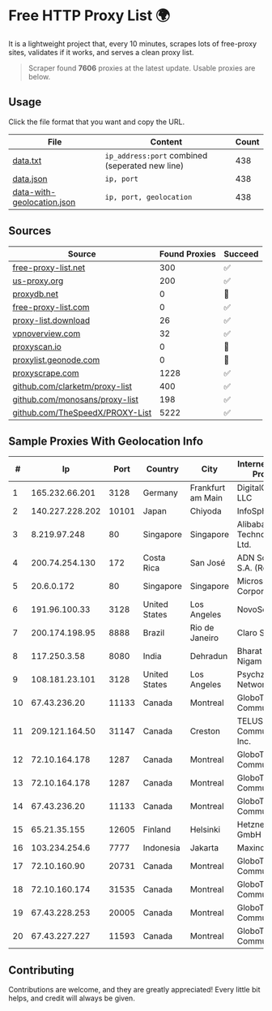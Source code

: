 
# Free HTTP Proxy List 🌍

It is a lightweight project that, every 10 minutes, scrapes lots of free-proxy sites, validates if it works, and serves a clean proxy list.


> Scraper found **7606** proxies at the latest update. Usable proxies are below.

## Usage

Click the file format that you want and copy the URL.


|File|Content|Count|
|----|-------|-----|
|[data.txt](https://raw.githubusercontent.com/themiralay/Proxy-List-World/master/data.txt)|`ip_address:port` combined (seperated new line)|438|
|[data.json](https://raw.githubusercontent.com/themiralay/Proxy-List-World/master/data.json)|`ip, port`|438|
|[data-with-geolocation.json](https://raw.githubusercontent.com/themiralay/Proxy-List-World/master/data-with-geolocation.json)|`ip, port, geolocation`|438|

## Sources

|Source|Found Proxies|Succeed|
|------|-------------|-------|
|[free-proxy-list.net](https://free-proxy-list.net)|300|✅|
|[us-proxy.org](https://www.us-proxy.org)|200|✅|
|[proxydb.net](http://proxydb.net)|0|🚫|
|[free-proxy-list.com](https://free-proxy-list.com/?page=&port=&type%5B%5D=http&type%5B%5D=https&up_time=0&search=Search)|0|✅|
|[proxy-list.download](https://www.proxy-list.download/HTTP)|26|✅|
|[vpnoverview.com](https://vpnoverview.com/privacy/anonymous-browsing/free-proxy-servers)|32|✅|
|[proxyscan.io](https://www.proxyscan.io)|0|🚫|
|[proxylist.geonode.com](https://proxylist.geonode.com/api/proxy-list?limit=300&page=1&sort_by=lastChecked&sort_type=desc&protocols=http,https)|0|🚫|
|[proxyscrape.com](https://api.proxyscrape.com/v2/?request=displayproxies&protocol=http&timeout=10000&country=all&ssl=all&anonymity=all)|1228|✅|
|[github.com/clarketm/proxy-list](https://raw.githubusercontent.com/clarketm/proxy-list/master/proxy-list-raw.txt)|400|✅|
|[github.com/monosans/proxy-list](https://raw.githubusercontent.com/monosans/proxy-list/main/proxies/http.txt)|198|✅|
|[github.com/TheSpeedX/PROXY-List](https://raw.githubusercontent.com/TheSpeedX/PROXY-List/master/http.txt)|5222|✅|


## Sample Proxies With Geolocation Info

|#|Ip|Port|Country|City|Internet Service Provider|
|-|--|----|-------|----|-------------------------|
|1|165.232.66.201|3128|Germany|Frankfurt am Main|DigitalOcean, LLC|
|2|140.227.228.202|10101|Japan|Chiyoda|InfoSphere|
|3|8.219.97.248|80|Singapore|Singapore|Alibaba (US) Technology Co., Ltd.|
|4|200.74.254.130|172|Costa Rica|San José|ADN Solutions S.A. (Rokru Int.)|
|5|20.6.0.172|80|Singapore|Singapore|Microsoft Corporation|
|6|191.96.100.33|3128|United States|Los Angeles|NovoServe B.V.|
|7|200.174.198.95|8888|Brazil|Rio de Janeiro|Claro S.A|
|8|117.250.3.58|8080|India|Dehradun|Bharat Sanchar Nigam Ltd|
|9|108.181.23.101|3128|United States|Los Angeles|Psychz Networks|
|10|67.43.236.20|11133|Canada|Montreal|GloboTech Communications|
|11|209.121.164.50|31147|Canada|Creston|TELUS Communications Inc.|
|12|72.10.164.178|1287|Canada|Montreal|GloboTech Communications|
|13|72.10.164.178|1287|Canada|Montreal|GloboTech Communications|
|14|67.43.236.20|11133|Canada|Montreal|GloboTech Communications|
|15|65.21.35.155|12605|Finland|Helsinki|Hetzner Online GmbH|
|16|103.234.254.6|7777|Indonesia|Jakarta|Maxindo|
|17|72.10.160.90|20731|Canada|Montreal|GloboTech Communications|
|18|72.10.160.174|31535|Canada|Montreal|GloboTech Communications|
|19|67.43.228.253|20005|Canada|Montreal|GloboTech Communications|
|20|67.43.227.227|11593|Canada|Montreal|GloboTech Communications|



## Contributing

Contributions are welcome, and they are greatly appreciated! Every
little bit helps, and credit will always be given.

